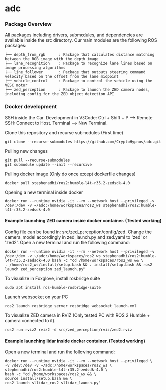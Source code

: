 # adc
### Package Overview 
All packages including drivers, submodules, and dependencies are available inside the src directory. Our main modules are the following ROS packages:

    ├── depth_from_rgb      : Package that calculates distance matching between the RGB image with the depth image
    ├── lane_recognition    : Package to recognize lane lines based on image processing algorithms
    ├── line_follower       : Package that outputs steering command velocity based on the offset from the lane midpoint
    ├── vehicle_control     : Package to control the vehicle using the VESC motor  
    ├── zed_perception      : Package to launch the ZED camera nodes, including config for the ZED object detection API

### Docker development

SSH inside the Car. Development in VSCode: Ctrl + Shift + P --> Remote SSH: Connect to Host. Terminal --> New Terminal.

Clone this repository and recurse submodules (First time)
    
    git clone --recurse-submodules https://github.com/CryptoHypnos/adc.git

Pulling new changes

    git pull --recurse-submodules
    git submodule update --init --recursive

Pulling docker image (Only do once except dockerfile changes)

    docker pull stephenadhi/ros2:humble-l4t-r35.2-zedsdk-4.0

Opening a new terminal inside docker

    docker run --runtime nvidia -it --rm --network host --privileged -v /dev:/dev -v ~/adc:/home/workspaces/ros2_ws stephenadhi/ros2:humble-l4t-r35.2-zedsdk-4.0

#### Example launching ZED camera inside docker container. (Tested working)

Config file can be found in: src/zed_perception/config/zed. Change the camera_model accordingly in zed_launch.py and zed.yaml to 'zed' or 'zed2'.
Open a new terminal and run the following command:

    docker run --runtime nvidia -it --rm --network host --privileged -v /dev:/dev -v ~/adc:/home/workspaces/ros2_ws stephenadhi/ros2:humble-l4t-r35.2-zedsdk-4.0 bash -c "cd /home/workspaces/ros2_ws && \
    . /home/ros2_ws/install/setup.bash && . install/setup.bash && ros2 launch zed_perception zed_launch.py" 

To visualize in Foxglove, install rosbridge suite

    sudo apt install ros-humble-rosbridge-suite

Launch websocket on your PC

    ros2 launch rosbridge_server rosbridge_websocket_launch.xml

To visualize ZED camera in RViZ (Only tested PC with ROS 2 Humble + camera connected to it).

    ros2 run rviz2 rviz2 -d src/zed_perception/rviz/zed2.rviz

#### Example launching lidar inside docker container. (Tested working)
Open a new terminal and run the following command:

    docker run --runtime nvidia -it --rm --network host --privileged \
    -v /dev:/dev -v ~/adc:/home/workspaces/ros2_ws \
    stephenadhi/ros2:humble-l4t-r35.2-zedsdk-4.0 \
    bash -c "cd /home/workspaces/ros2_ws && \
    source install/setup.bash && \ 
    ros2 launch sllidar_ros2 sllidar_launch.py"
